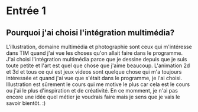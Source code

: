 # Entrée 1

## Pourquoi j'ai choisi l'intégration multimédia?

L'illustration, domaine multimédia et photographie sont ceux qui m'intéresse dans TIM quand j'ai vue les choses qu'on allait faire dans le programme. J'ai choisi l'intégration multimédia parce que je dessine depuis que je suis toute petite et l'art est quel que chose que j'aime beaucoup. L'animation 2d et 3d et tous ce qui est jeux videos sont quelque chose qui m'a toujours intéressée et quand j'ai vue que s'était dans le programme, je l'ai choisi. Illustration est sûrement le cours qui me motive le plus car cela est le cours ou j'ai le plus d'inspiration et de créativité. En ce momment, je n'ai pas encore une idée quel métier je voudrais faire mais je sens que je vais le savoir bientôt. :)
